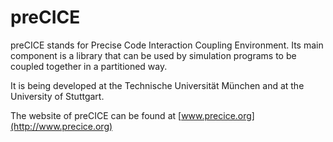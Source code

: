 # preCICE #

preCICE stands for Precise Code Interaction Coupling Environment. Its main component is a library that can be used by simulation programs to be coupled together in a partitioned way.

It is being developed at the Technische Universität München and at the University of Stuttgart.

The website of preCICE can be found at [www.precice.org](http://www.precice.org)
